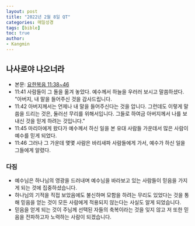 ```yaml
---
layout: post
title: "2022년 2월 8일 QT"
categories: 매일성경
tags: [bible]
toc: true
author:
- Kangmin
---
```


## 나사로야 나오너라
- 본문: [요한복음 11:38~46](https://www.bskorea.or.kr/bible/korbibReadpage.php?version=SAENEW&book=jhn&chap=11&sec=38&cVersion=&fontSize=15px&fontWeight=normal#focus)
- 11:41 사람들이 그 돌을 옮겨 놓았다. 예수께서 하늘을 우러러 보시고 말씀하셨다. "아버지, 내 말을 들어주신 것을 감사드립니다.
- 11:42 아버지께서는 언제나 내 말을 들어주신다는 것을 압니다. 그런데도 이렇게 말씀을 드리는 것은, 둘러선 무리를 위해서입니다. 그들로 하여금 아버지께서 나를 보내신 것을 믿게 하려는 것입니다."
- 11:45 마리아에게 왔다가 예수께서 하신 일을 본 유대 사람들 가운데서 많은 사람이 예수를 믿게 되었다.
- 11:46 그러나 그 가운데 몇몇 사람은 바리새파 사람들에게 가서, 예수가 하신 일을 그들에게 알렸다.

### 다짐
- 예수님은 하나님의 영광을 드러내며 예수님을 바라보고 있는 사람들이 믿음을 가지게 되는 것에 집중하셨습니다.
- 하나님의 기적을 직접 보았음에도 불신하며 모함을 하려는 무리도 있었다는 것을 통해 믿음을 얻는 것이 모든 사람에게 적용되지 않는다는 사실도 알게 되었습니다.
- 믿음을 얻게 되는 것이 주님께 선택된 자들의 축복이라는 것을 잊지 않고 저 또한 믿음을 전파하고자 노력하는 사람이 되겠습니다.
